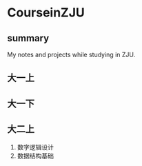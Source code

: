 # CourseinZJU

## summary

My notes and projects while studying in ZJU.

## 大一上



## 大一下



## 大二上

1. 数字逻辑设计
2. 数据结构基础



